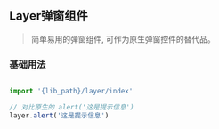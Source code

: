 ## Layer弹窗组件
> 简单易用的弹窗组件, 可作为原生弹窗控件的替代品。


### 基础用法

```js

import '{lib_path}/layer/index'

// 对比原生的 alert('这是提示信息')
layer.alert('这是提示信息')

```

